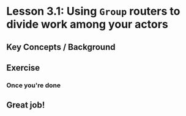 # Lesson 3.1: Using `Group` routers to divide work among your actors

## Key Concepts / Background

## Exercise

### Once you're done

## Great job!
